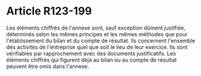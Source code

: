 # Article R123-199

Les éléments chiffrés de l'annexe sont, sauf exception dûment justifiée, déterminés selon les mêmes principes et les mêmes méthodes que pour l'établissement du bilan et du compte de résultat.   Ils concernent l'ensemble des activités de l'entreprise quel que soit le lieu de leur exercice. Ils sont vérifiables par rapprochement avec des documents justificatifs.   Les éléments chiffrés qui figurent déjà au bilan ou au compte de résultat peuvent être omis dans l'annexe.